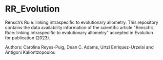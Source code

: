 # RR_Evolution
Rensch’s Rule: linking intraspecific to evolutionary allometry.
This repository contains the data availability information of the scientific article "Rensch’s Rule: linking intraspecific to evolutionary allometry" accepted in Evolution for publication (2023).

Authors: Carolina Reyes-Puig, Dean C. Adams, Urtzi Enriquez-Urzelai and Antigoni Kaliontzopoulou
